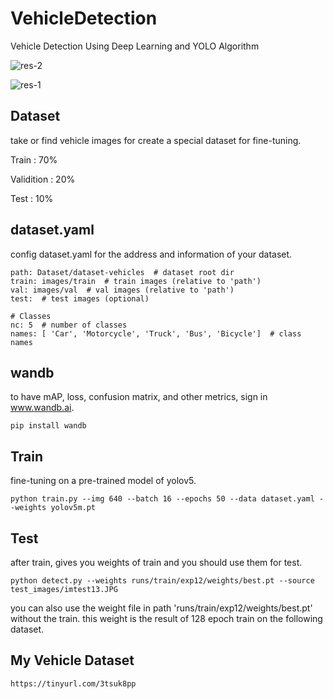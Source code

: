# VehicleDetection
Vehicle Detection Using Deep Learning and YOLO Algorithm

![res-2](https://user-images.githubusercontent.com/72157067/156183131-b661ba59-22e5-4c73-b5a9-e0b0855cc68a.jpg)

![res-1](https://user-images.githubusercontent.com/72157067/156183111-cb0f09bb-cfe1-490f-bccc-335748111107.jpg)


## Dataset

take or find vehicle images for create a special dataset for fine-tuning.

Train : 70%

Validition : 20%

Test : 10%


## dataset.yaml

config dataset.yaml for the address and information of your dataset.

```
path: Dataset/dataset-vehicles  # dataset root dir
train: images/train  # train images (relative to 'path')
val: images/val  # val images (relative to 'path')
test:  # test images (optional)

# Classes
nc: 5  # number of classes
names: [ 'Car', 'Motorcycle', 'Truck', 'Bus', 'Bicycle']  # class names

```


## wandb

to have mAP, loss, confusion matrix, and other metrics, sign in www.wandb.ai.

```
pip install wandb
```

## Train

fine-tuning on a pre-trained model of yolov5.

```
python train.py --img 640 --batch 16 --epochs 50 --data dataset.yaml --weights yolov5m.pt
```

## Test

after train, gives you weights of train and you should use them for test.

```
python detect.py --weights runs/train/exp12/weights/best.pt --source test_images/imtest13.JPG
```


you can also use the weight file in path 'runs/train/exp12/weights/best.pt' without the train.
this weight is the result of 128 epoch train on the following dataset.

## My Vehicle Dataset
```
https://tinyurl.com/3tsuk8pp
```
